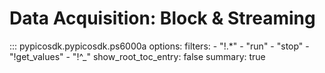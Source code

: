 <!-- Copyright (C) 2018-2022 Pico Technology Ltd. See LICENSE file for terms. -->
# Data Acquisition: Block & Streaming

::: pypicosdk.pypicosdk.ps6000a
    options:
        filters:
        - "!.*"
        - "run"
        - "stop"
        - "!get_values"
        - "!^_"
        show_root_toc_entry: false
        summary: true